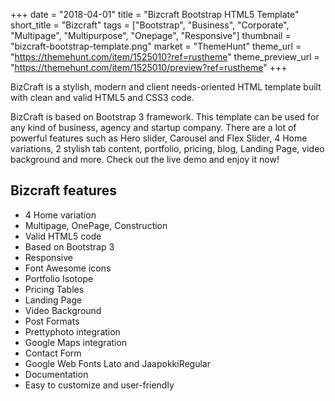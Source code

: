 +++
date = "2018-04-01"
title = "Bizcraft Bootstrap HTML5 Template"
short_title = "Bizcraft"
tags = ["Bootstrap", "Business", "Corporate", "Multipage", "Multipurpose", "Onepage", "Responsive"]
thumbnail = "bizcraft-bootstrap-template.png"
market = "ThemeHunt"
theme_url = "https://themehunt.com/item/1525010?ref=rustheme"
theme_preview_url = "https://themehunt.com/item/1525010/preview?ref=rustheme"
+++

BizCraft is a stylish, modern and client needs-oriented HTML template built with clean and valid HTML5 and CSS3 code.

BizCraft is based on Bootstrap 3 framework. This template can be used for any kind of business, agency and startup company. There are a lot of powerful features such as Hero slider, Carousel and Flex Slider, 4 Home variations, 2 stylish tab content, portfolio, pricing, blog, Landing Page, video background and more. Check out the live demo and enjoy it now!

## Bizcraft features

- 4 Home variation
- Multipage, OnePage, Construction
- Valid HTML5 code
- Based on Bootstrap 3
- Responsive
- Font Awesome icons
- Portfolio Isotope
- Pricing Tables
- Landing Page
- Video Background
- Post Formats
- Prettyphoto integration
- Google Maps integration
- Contact Form
- Google Web Fonts Lato and JaapokkiRegular
- Documentation
- Easy to customize and user-friendly
